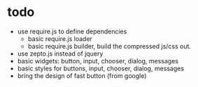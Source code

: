 todo
======

- use require.js to define dependencies
    - basic require.js loader
    - basic require.js builder, build the compressed js/css out.
- use zepto.js instead of jquery
- basic widgets: button, input, chooser, dialog, messages
- basic styles for buttons, input, chooser, dialog, messages
- bring the design of fast button (from google)

